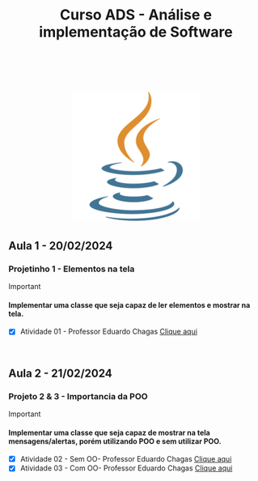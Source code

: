 <!--------------------------------------------------------------------------------------------------------------------------------------------------->

<h1 align = "center"> Curso ADS - Análise e implementação de Software <h1><br>

<!--------------------------------------------------------------------------------------------------------------------------------------------------->

<p align="center">
    <img src="Faculdade_Java/img/java.png" width="255" aling="center">
</p>

## Aula 1 - 20/02/2024
<h3>Projetinho 1 - Elementos na tela</h3>

> [!IMPORTANT]
> <h4> Implementar uma classe que seja capaz de ler elementos e mostrar na tela. </h4>

- [x] Atividade 01 - Professor Eduardo Chagas <a href="Faculdade_Java/Atividades/Atividade - Aula 1/ProjetoEntradaSaida"> Clique aqui </a>    
<br>

<!--------------------------------------------------------------------------------------------------------------------------------------------------->

## Aula 2 - 21/02/2024
<h3>Projeto 2 & 3 - Importancia da POO</h3>

> [!IMPORTANT]
> <h4> Implementar uma classe que seja capaz de mostrar na tela mensagens/alertas, porém utilizando POO e sem utilizar POO. </h4>


- [x] Atividade 02 - Sem OO- Professor Eduardo Chagas <a href="Faculdade_Java/Atividades/Atividade - Aula 2/ProjMensagemSemOO"> Clique aqui </a>
- [x] Atividade 03 - Com OO- Professor Eduardo Chagas <a href="Faculdade_Java/Atividades/Atividade - Aula 2/ProjMensagemComOO"> Clique aqui </a>
<br>

<!--------------------------------------------------------------------------------------------------------------------------------------------------->
